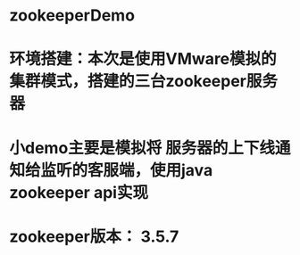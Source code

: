# zookeeperDemo 
# 环境搭建：本次是使用VMware模拟的集群模式，搭建的三台zookeeper服务器 
# 小demo主要是模拟将 服务器的上下线通知给监听的客服端，使用java zookeeper api实现 
# zookeeper版本： 3.5.7
